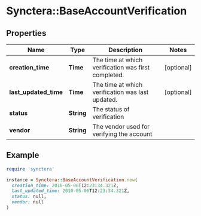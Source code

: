 # Synctera::BaseAccountVerification

## Properties

| Name | Type | Description | Notes |
| ---- | ---- | ----------- | ----- |
| **creation_time** | **Time** | The time at which verification was first completed. | [optional] |
| **last_updated_time** | **Time** | The time at which verification was last updated. | [optional] |
| **status** | **String** | The status of verification |  |
| **vendor** | **String** | The vendor used for verifying the account |  |

## Example

```ruby
require 'synctera'

instance = Synctera::BaseAccountVerification.new(
  creation_time: 2010-05-06T12:23:34.321Z,
  last_updated_time: 2010-05-06T12:23:34.321Z,
  status: null,
  vendor: null
)
```

